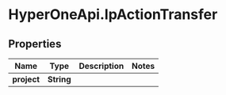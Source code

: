 # HyperOneApi.IpActionTransfer

## Properties

Name | Type | Description | Notes
------------ | ------------- | ------------- | -------------
**project** | **String** |  | 


